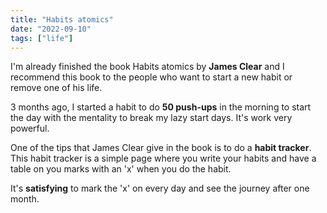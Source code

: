 ```yaml
---
title: "Habits atomics"
date: "2022-09-10"
tags: ["life"]
---
```


I'm already finished the book Habits atomics by **James Clear** and I recommend this book to the people who want to start a new habit or remove one of his life.

3 months ago, I started a habit to do **50 push-ups** in the morning to start the day with the mentality to break my lazy start days. It's work very powerful.

One of the tips that James Clear give in the book is to do a **habit tracker**. This habit tracker is a simple page where you write your habits and have a table on you marks with an 'x' when you do the habit.

It's **satisfying** to mark the 'x' on every day and see the journey after one month.
